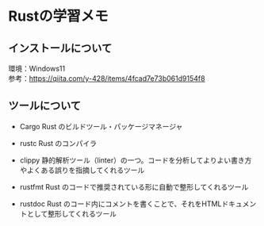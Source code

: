 # Rustの学習メモ

## インストールについて
環境：Windows11  
参考：https://qiita.com/y-428/items/4fcad7e73b061d9154f8

## ツールについて
- Cargo
Rust のビルドツール・パッケージマネージャ

- rustc
Rust のコンパイラ

- clippy
静的解析ツール（linter）の一つ。コードを分析してよりよい書き方やよくある誤りを指摘してくれるツール

- rustfmt
Rust のコードで推奨されている形に自動で整形してくれるツール

- rustdoc
Rust のコード内にコメントを書くことで、それをHTMLドキュメントとして整形してくれるツール